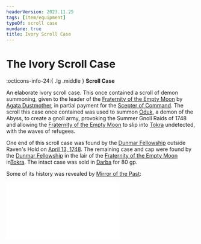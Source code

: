 ```yaml
---
headerVersion: 2023.11.25
tags: [item/equipment]
typeOf: scroll case
mundane: true
title: Ivory Scroll Case
---
```

# The Ivory Scroll Case
:octicons-info-24:{ .lg .middle } **Scroll Case**  

An elaborate ivory scroll case. This once contained a scroll of demon summoning, given to the leader of the [Fraternity of the Empty Moon](<../../../groups/fraternity-of-the-empty-moon.md>) by [Agata Dustmother](<../../../people/fey/agata.md>), in partial payment for the [Scepter of Command](<../../../things/artifacts-of-power/scepter-of-command.md>). The scroll this case once contained was used to summon [Oduk](<../../../people/other-nonhumans/oduk.md>), a demon of the Abyss, to create a gnoll army, provoking the Summer Gnoll Raids of 1748 and allowing the [Fraternity of the Empty Moon](<../../../groups/fraternity-of-the-empty-moon.md>) to slip into [Tokra](<../../../gazetteer/greater-dunmar/realms/dunmar/central-dunmar/tokra/tokra.md>) undetected, with the waves of refugees.

One end of this scroll case was found by the [Dunmar Fellowship](<../../../people/pcs/dunmar-fellowship/dunmar-fellowship.md>) outside Raven's Hold on [April 13, 1748](<../session-notes/session-13-dufr.md>). The remaining case and cap were found by the [Dunmar Fellowship](<../../../people/pcs/dunmar-fellowship/dunmar-fellowship.md>) in the lair of the [Fraternity of the Empty Moon](<../../../groups/fraternity-of-the-empty-moon.md>) in[Tokra](<../../../gazetteer/greater-dunmar/realms/dunmar/central-dunmar/tokra/tokra.md>). The intact case was sold in [Darba](<../../../gazetteer/greater-dunmar/realms/dunmar/coastal-dunmar/darba/darba.md>) for 80 gp.

Some of its history was revealed by [Mirror of the Past](<./mirror-of-the-past.md>): 

![Ivory Scroll Cap Vision](<../mirror-visions/ivory-scroll-cap-vision.md>)